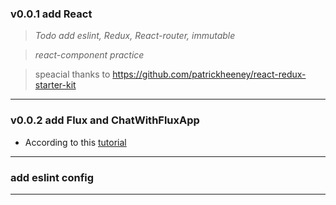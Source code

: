 ### v0.0.1 add React
> *Todo add eslint, Redux, React-router, immutable*

> *react-component practice*

> speacial thanks to https://github.com/patrickheeney/react-redux-starter-kit

* * *

### v0.0.2 add Flux and ChatWithFluxApp

* According to this [tutorial](https://github.com/facebook/flux/tree/master/examples/flux-chat)

* * *

### add eslint config

* * *
